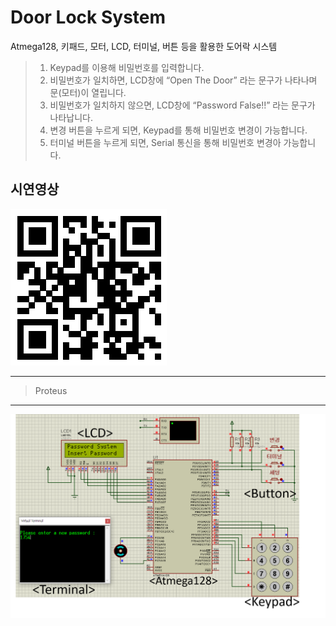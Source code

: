 # Door Lock System 

Atmega128, 키패드, 모터, LCD, 터미널, 버튼 등을 활용한 도어락 시스템


> 1. Keypad를 이용해 비밀번호를 입력합니다.
> 2. 비밀번호가 일치하면, LCD창에 “Open The Door” 라는 문구가 나타나며 문(모터)이 열립니다.
> 3. 비밀번호가 일치하지 않으면, LCD창에 “Password False!!” 라는 문구가 나타납니다.
> 4. 변경 버튼을 누르게 되면, Keypad를 통해 비밀번호 변경이 가능합니다.
> 5. 터미널 버튼을 누르게 되면, Serial 통신을 통해 비밀번호 변경아 가능합니다.



## 시연영상

![QR](/readmeFile/DoorLock_QRCode.png)

****
> Proteus
****
![Proteus](/readmeFile/DoorLock_Main.png) 






